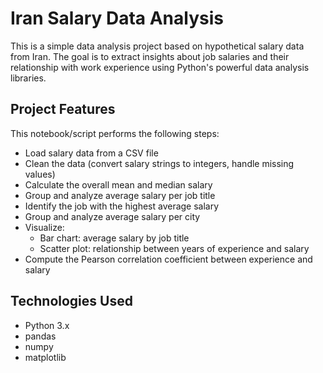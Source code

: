 # Iran Salary Data Analysis

This is a simple data analysis project based on hypothetical salary data from Iran. The goal is to extract insights about job salaries and their relationship with work experience using Python's powerful data analysis libraries.

##  Project Features

This notebook/script performs the following steps:

- Load salary data from a CSV file
- Clean the data (convert salary strings to integers, handle missing values)
- Calculate the overall mean and median salary
- Group and analyze average salary per job title
- Identify the job with the highest average salary
- Group and analyze average salary per city
- Visualize:
  - Bar chart: average salary by job title
  - Scatter plot: relationship between years of experience and salary
- Compute the Pearson correlation coefficient between experience and salary

##  Technologies Used

- Python 3.x
- pandas
- numpy
- matplotlib